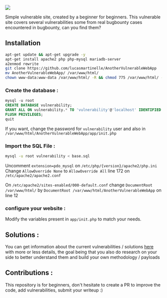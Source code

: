 ![](https://zupimages.net/up/20/33/m7ef.png)

Simple vulnerable site, created by a beginner for beginners.
This vulnerable site covers several vulnerabilities some from real bugbounty cases encountered in bugbounty, can you find them?

## Installation
```bash
apt-get update && apt-get upgrade -y
apt-get install apache2 php php-mysql mariadb-server
a2enmod rewrite
git clone https://github.com/lucasmartinelle/AnotherVulnerableWebApp
mv AnotherVulnerableWebApp/ /var/www/html/
chown www-data:www-data /var/www/html/ -R && chmod 775 /var/www/html/ -R
```

### Create the database :

```sql
mysql -u root
CREATE DATABASE vulnerability;
GRANT ALL ON vulnerability.* TO 'vulnerability'@'localhost' IDENTIFIED BY '6xUm%3moNghtQaZ8Q';
FLUSH PRIVILEGES;
quit
```
If you want, change the password for `vulnerability` user and also in `/var/www/html/AnotherVulnerableWebApp/app/init.php`

### Import the SQL File :

```bash
mysql -u root vulnerability < base.sql
```

Uncomment `extension=pdo_mysql` on `/etc/php/{version}/apache2/php.ini`  
Change `AllowOverride None` to `AllowOverride All` line 172 on `/etc/apache2/apache2.conf`

On `/etc/apache2/sites-enabled/000-default.conf` change `DocumentRoot /var/www/html/` by `DocumentRoot /var/www/html/AnotherVulnerableWebApp` on line 12

### configure your website :

Modify the variables present in `app/init.php` to match your needs.

## Solutions :
You can get information about the current vulnerabilities / solutions [here](https://github.com/lucasmartinelle/AnotherVulnerableWebApp/tree/master/Writeup) with more or less details, the goal being that you also do research on your side to better understand them and build your own methodology / payloads

## Contributions :
This repository is for beginners, don't hesitate to create a PR to improve the code, add vulnerabilities, submit your writeup :)